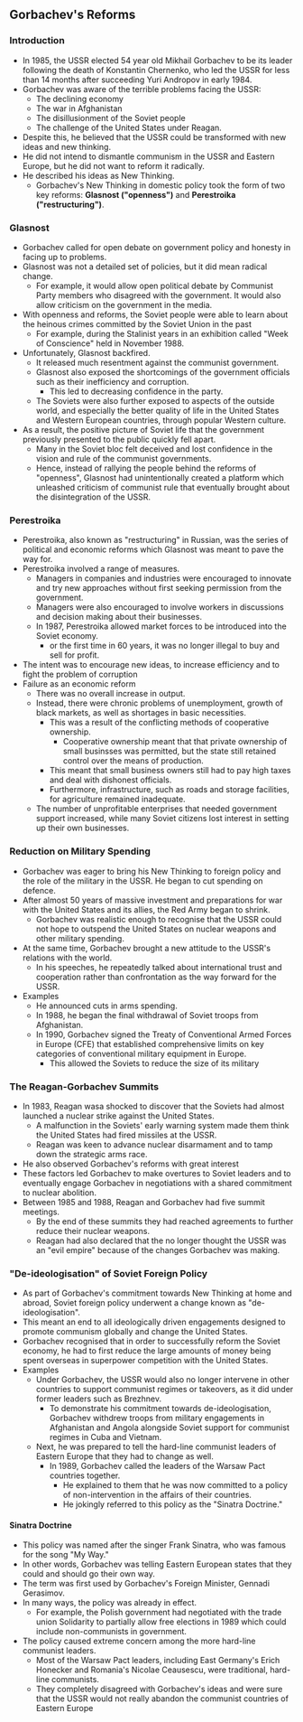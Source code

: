 ## Gorbachev's Reforms


### Introduction


- In 1985, the USSR elected 54 year old Mikhail Gorbachev to be its leader following the death of Konstantin Chernenko, who led the USSR for less than 14 months after succeeding Yuri Andropov in early 1984.
- Gorbachev was aware of the terrible problems facing the USSR:
    * The declining economy
    * The war in Afghanistan
    * The disillusionment of the Soviet people
    * The challenge of the United States under Reagan.
- Despite this, he believed that the USSR could be transformed with new ideas and new thinking.
- He did not intend to dismantle communism in the USSR and Eastern Europe, but he did not want to reform it radically.
- He described his ideas as New Thinking.
    * Gorbachev's New Thinking in domestic policy took the form of two key reforms: __Glasnost ("openness")__ and __Perestroika ("restructuring")__.

### Glasnost


- Gorbachev called for open debate on government policy and honesty in facing up to problems.
- Glasnost was not a detailed set of policies, but it did mean radical change.
    * For example, it would allow open political debate by Communist Party members who disagreed with the government. It would also allow criticism on the government in the media.
- With openness and reforms, the Soviet people were able to learn about the heinous crimes committed by the Soviet Union in the past
    * For example, during the Stalinist years in an exhibition called "Week of Conscience" held in November 1988.
- Unfortunately, Glasnost backfired.
    * It released much resentment against the communist government.
    * Glasnost also exposed the shortcomings of the government officials such as their inefficiency and corruption.
        + This led to decreasing confidence in the party.
    * The Soviets were also further exposed to aspects of the outside world, and especially the better quality of life in the United States and Western European countries, through popular Western culture.
- As a result, the positive picture of Soviet life that the government previously presented to the public quickly fell apart.
    * Many in the Soviet bloc felt deceived and lost confidence in the vision and rule of the communist governments.
    * Hence, instead of rallying the people behind the reforms of "openness", Glasnost had unintentionally created a platform which unleashed criticism of communist rule that eventually brought about the disintegration of the USSR.

### Perestroika


- Perestroika, also known as "restructuring" in Russian, was the series of political and economic reforms which Glasnost was meant to pave the way for. 
- Perestroika involved a range of measures.
    * Managers in companies and industries were encouraged to innovate and try new approaches without first seeking permission from the government. 
    * Managers were also encouraged to involve workers in discussions and decision making about their businesses.
    * In 1987, Perestroika allowed market forces to be introduced into the Soviet economy. 
        + or the first time in 60 years, it was no longer illegal to buy and sell for profit.
- The intent was to encourage new ideas, to increase efficiency and to fight the problem of corruption
- Failure as an economic reform
    * There was no overall increase in output.
    * Instead, there were chronic problems of unemployment, growth of black markets, as well as shortages in basic necessities.
        + This was a result of the conflicting methods of cooperative ownership.
            + Cooperative ownership meant that that private ownership of small businsses was permitted, but the state still retained control over the means of production.
        + This meant that small business owners still had to pay high taxes and deal with dishonest officials.
        + Furthermore, infrastructure, such as roads and storage facilities, for agriculture remained inadequate.
    * The number of unprofitable enterprises that needed government support increased, while many Soviet citizens lost interest in setting up their own businesses.

### Reduction on Military Spending


- Gorbachev was eager to bring his New Thinking to foreign policy and the role of the military in the USSR. He began to cut spending on defence.
- After almost 50 years of massive investment and preparations for war with the United States and its allies, the Red Army began to shrink.
    * Gorbachev was realistic enough to recognise that the USSR could not hope to outspend the United States on nuclear weapons and other military spending.
- At the same time, Gorbachev brought a new attitude to the USSR's relations with the world.
    * In his speeches, he repeatedly talked about international trust and cooperation rather than confrontation as the way forward for the USSR.
- Examples
    * He announced cuts in arms spending.
    * In 1988, he began the final withdrawal of Soviet troops from Afghanistan.
    * In 1990, Gorbachev signed the Treaty of Conventional Armed Forces in Europe (CFE) that established comprehensive limits on key categories of conventional military equipment in Europe.
        + This allowed the Soviets to reduce the size of its military

### The Reagan-Gorbachev Summits


- In 1983, Reagan wasa shocked to discover that the Soviets had almost launched a nuclear strike against the United States.
    * A malfunction in the Soviets' early warning system made them think the United States had fired missiles at the USSR.
    * Reagan was keen to advance nuclear disarmament and to tamp down the strategic arms race.
- He also observed Gorbachev's reforms with great interest
- These factors led Gorbachev to make overtures to Soviet leaders and to eventually engage Gorbachev in negotiations with a shared commitment to nuclear abolition.
- Between 1985 and 1988, Reagan and Gorbachev had five summit meetings.
    * By the end of these summits they had reached agreements to further reduce their nuclear weapons. 
    * Reagan had also declared that the no longer thought the USSR was an "evil empire" because of the changes Gorbachev was making.

### "De-ideologisation" of Soviet Foreign Policy


- As part of Gorbachev's commitment towards New Thinking at home and abroad, Soviet foreign policy underwent a change known as "de-ideologisation". 
- This meant an end to all ideologically driven engagements designed to promote communism globally and change the United States.
- Gorbachev recognised that in order to successfully reform the Soviet economy, he had to first reduce the large amounts of money being spent overseas in superpower competition with the United States.
- Examples
    * Under Gorbachev, the USSR would also no longer intervene in other countries to support communist regimes or takeovers, as it did under former leaders such as Brezhnev.
        + To demonstrate his commitment towards de-ideologisation, Gorbachev withdrew troops from military engagements in Afghanistan and Angola alongside Soviet support for communist regimes in Cuba and Vietnam.
    * Next, he was prepared to tell the hard-line communist leaders of Eastern Europe that they had to change as well.
        + In 1989, Gorbachev called the leaders of the Warsaw Pact countries together.
            + He explained to them that he was now committed to a policy of non-intervention in the affairs of their countries.
            + He jokingly referred to this policy as the "Sinatra Doctrine."

#### Sinatra Doctrine


- This policy was named after the singer Frank Sinatra, who was famous for the song "My Way."
- In other words, Gorbachev was telling Eastern European states that they could and should go their own way.
- The term was first used by Gorbachev's Foreign Minister, Gennadi Gerasimov.
- In many ways, the policy was already in effect.
    * For example, the Polish government had negotiated with the trade union Solidarity to partially allow free elections in 1989 which could include non-communists in government.
- The policy caused extreme concern among the more hard-line communist leaders.
    * Most of the Warsaw Pact leaders, including East Germany's Erich Honecker and Romania's Nicolae Ceausescu, were traditional, hard-line communists.
    * They completely disagreed with Gorbachev's ideas and were sure that the USSR would not really abandon the communist countries of Eastern Europe

